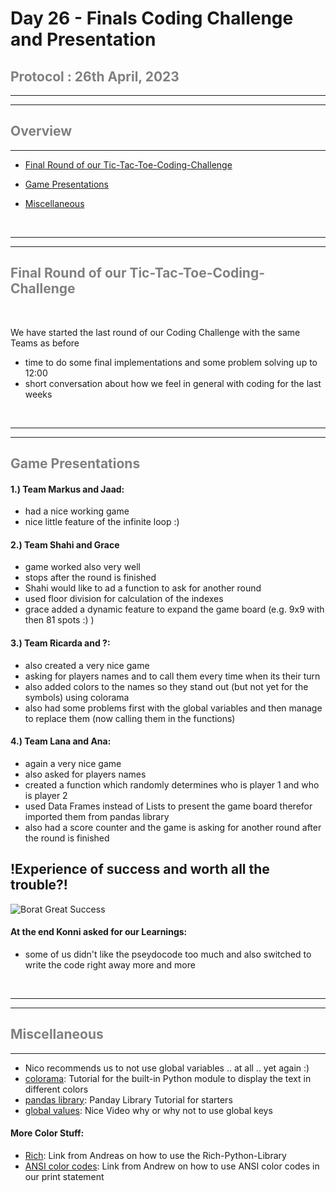 #  __Day 26 - Finals Coding Challenge and Presentation__

## <span style="color:grey"> __Protocol : 26th April, 2023__

---
---
## <span style="color:grey"> __Overview__ </span>
--- 

* <span style="color:grey"> [Final Round of our Tic-Tac-Toe-Coding-Challenge](#final-round-of-our-tic-tac-toe-coding-challenge)

* <span style="color:grey"> [Game Presentations](#game-presentations)

* <span style="color:grey"> [Miscellaneous](#miscellaneous)




<br>

---
---
##  <span style="color:grey"> __Final Round of our Tic-Tac-Toe-Coding-Challenge__ </span>

<br>

We have started the last round of our Coding Challenge with the same Teams as before
- time to do some final implementations and some problem solving up to 12:00
- short conversation about how we feel in general with coding for the last weeks




<br>

---
---
##  <span style="color:grey"> __Game Presentations__ </span>

#### 1.) Team Markus and Jaad:
- had a nice working game
- nice little feature of the infinite loop :)

#### 2.) Team Shahi and Grace

- game worked also very well
- stops after the round is finished
- Shahi would like to ad a function to ask for another round
- used floor division for calculation of the indexes 
- grace added a dynamic feature to expand the game board (e.g. 9x9 with then 81 spots :) )

#### 3.) Team Ricarda and ?:

- also created a very nice game
- asking for players names and to call them every time when its their turn 
- also added colors to the names so they stand out (but not yet for the symbols) using colorama
- also had some problems first with the global variables and then manage to replace them (now calling them in the functions)

#### 4.) Team Lana and Ana:

- again a very nice game
- also asked for players names
- created a function which randomly determines who is player 1 and who is player 2
- used Data Frames instead of Lists to present the game board therefor imported them from pandas library
- also had a score counter and the game is asking for another round after the round is finished


    
## !Experience of success and worth all the trouble?!
![Borat Great Success](https://media.giphy.com/media/a0h7sAqON67nO/giphy.gif)

    
#### At the end Konni asked for our Learnings:

- some of us didn't like the pseydocode too much and also switched to write the code right away more and more




<br>

---
---

## <span style="color:grey"> __Miscellaneous__

---
- Nico recommends us to not use global variables .. at all .. yet again :)
- [colorama](https://pypi.org/project/colorama/): Tutorial for the built-in Python module to display the text in different colors
- [pandas library](https://stackabuse.com/beginners-tutorial-on-the-pandas-python-library/): Panday Library Tutorial for starters
- [global values](https://www.youtube.com/watch?v=UEuXQjPUwcw): Nice Video why or why not to use global keys

#### More Color Stuff:
- [Rich](https://pypi.org/project/rich/): Link from Andreas on how to use the Rich-Python-Library
- [ANSI color codes](https://www.geeksforgeeks.org/how-to-add-colour-to-text-python/): Link from Andrew on how to use ANSI color codes in our print         statement


